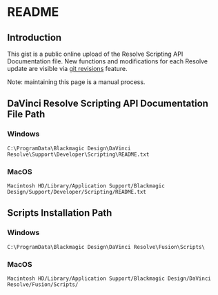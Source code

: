 # README

## Introduction

This gist is a public online upload of the Resolve Scripting API Documentation file. New functions and modifications for each Resolve update are visible via [git revisions](https://gist.github.com/X-Raym/2f2bf453fc481b9cca624d7ca0e19de8/revisions) feature.

Note: maintaining this page is a manual process.

## DaVinci Resolve Scripting API Documentation File Path

### Windows

```C:\ProgramData\Blackmagic Design\DaVinci Resolve\Support\Developer\Scripting\README.txt```

### MacOS

```Macintosh HD/Library/Application Support/Blackmagic Design/Support/Developer/Scripting/README.txt```

## Scripts Installation Path

### Windows

```C:\ProgramData\Blackmagic Design\DaVinci Resolve\Fusion\Scripts\```

### MacOS

```Macintosh HD/Library/Application Support/Blackmagic Design/DaVinci Resolve/Fusion/Scripts/```